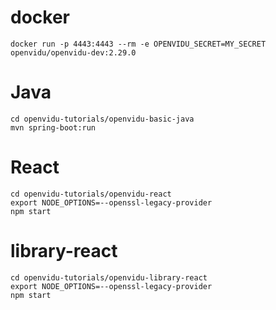 # docker
```
docker run -p 4443:4443 --rm -e OPENVIDU_SECRET=MY_SECRET openvidu/openvidu-dev:2.29.0
```

# Java
```
cd openvidu-tutorials/openvidu-basic-java
mvn spring-boot:run

```

# React
```
cd openvidu-tutorials/openvidu-react
export NODE_OPTIONS=--openssl-legacy-provider
npm start
```

# library-react
```
cd openvidu-tutorials/openvidu-library-react
export NODE_OPTIONS=--openssl-legacy-provider
npm start
```